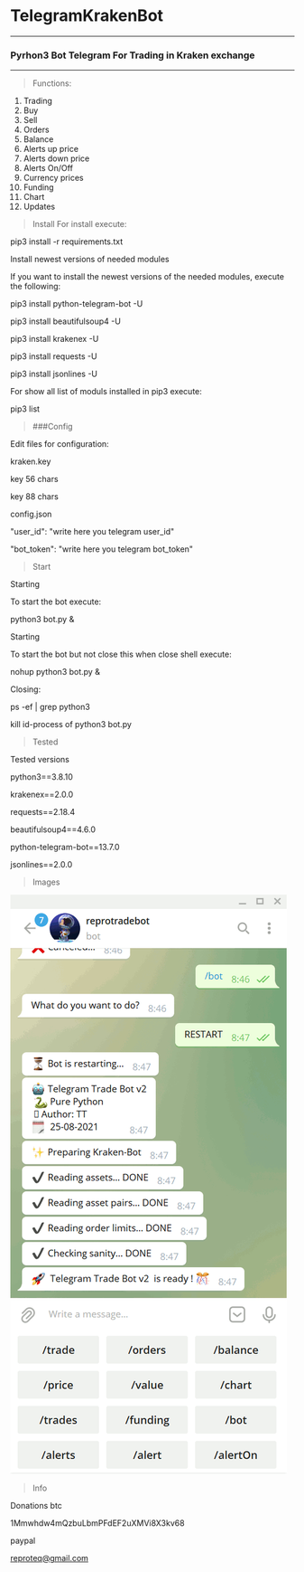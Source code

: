 # TelegramKrakenBot
---
### Pyrhon3 Bot Telegram For Trading in Kraken exchange

---

> Functions:

1. Trading
2. Buy
3. Sell
4. Orders 
5. Balance
6. Alerts up price 
7. Alerts down price 
8. Alerts On/Off
9. Currency prices 
10. Funding 
11. Chart 
12. Updates


> Install
For install execute:

pip3 install -r requirements.txt


Install newest versions of needed modules

If you want to install the newest versions of the needed modules, execute the following:

pip3 install python-telegram-bot -U

pip3 install beautifulsoup4 -U

pip3 install krakenex -U

pip3 install requests -U

pip3 install jsonlines -U

For show all list of moduls installed in pip3 execute:

pip3 list



> ###Config

Edit files for configuration:

kraken.key

key 56 chars

key 88 chars




config.json

"user_id": "write here you telegram user_id"

"bot_token": "write here you telegram bot_token"


> Start

Starting

To start the bot execute:

python3 bot.py &



Starting

To start the bot but not close this when close shell execute:

nohup python3 bot.py &



Closing:

ps -ef | grep python3

kill id-process of python3 bot.py


> Tested

Tested versions

python3==3.8.10

krakenex==2.0.0

requests==2.18.4

beautifulsoup4==4.6.0

python-telegram-bot==13.7.0

jsonlines==2.0.0


> Images


![alt tag](https://github.com/reproteq/TelegramKrakenBot/blob/main/TelegramKrakenBot.gif) 



> Info

Donations btc

1Mmwhdw4mQzbuLbmPFdEF2uXMVi8X3kv68

paypal 

reproteq@gmail.com


